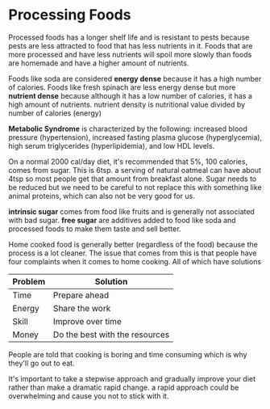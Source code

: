 # Processing Foods

Processed foods has a longer shelf life and is resistant to pests because pests are less attracted to food that has less nutrients in it. Foods that are more processed and have less nutrients will spoil more slowly than foods are homemade and have a higher amount of nutrients.

Foods like soda are considered **energy dense** because it has a high number of calories. Foods like fresh spinach are less energy dense but more **nutrient dense** because although it has a low number of calories, it has a high amount of nutrients. nutrient density is nutritional value divided by number of calories (energy)

**Metabolic Syndrome** is characterized by the following: increased blood pressure (hypertension), increased fasting plasma glucose (hyperglycemia), high serum triglycerides (hyperlipidemia), and low HDL levels.

On a normal 2000 cal/day diet, it's recommended that 5%, 100 calories, comes from sugar. This is 6tsp. a serving of natural oatmeal can have about 4tsp so most people get that amount from breakfast alone. Sugar needs to be reduced but we need to be careful to not replace this with something like animal proteins, which can also not be very good for us.

**intrinsic sugar** comes from food like fruits and is generally not associated with bad sugar. **free sugar** are additives added to food like soda and processed foods to make them taste and sell better.

Home cooked food is generally better (regardless of the food) because the process is a lot cleaner. The issue that comes from this is that people have four complaints when it comes to home cooking. All of which have solutions

| Problem | Solution |
|---|---|
| Time | Prepare ahead |
| Energy | Share the work |
| Skill | Improve over time |
| Money | Do the best with the resources |

People are told that cooking is boring and time consuming which is why they'll go out to eat.

It's important to take a stepwise approach and gradually improve your diet rather than make a dramatic rapid change. a rapid approach could be overwhelming and cause you not to stick with it.

